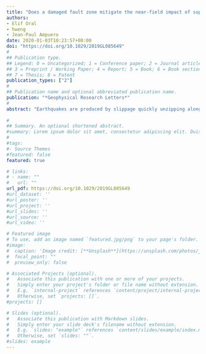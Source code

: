 ```yaml
---
title: "Does a damaged fault zone mitigate the near-field impact of supershear earthquakes? Application to the 2018 Mw 7.5 Palu earthquake"
authors:
- Elif Oral
- hweng
- Jean-Paul Ampuero
date: 2020-01-03T10:23:57+08:00
doi: "https://doi.org/10.1029/2019GL085649"
#
## Publication type.
## Legend: 0 = Uncategorized; 1 = Conference paper; 2 = Journal article;
## 3 = Preprint / Working Paper; 4 = Report; 5 = Book; 6 = Book section;
## 7 = Thesis; 8 = Patent
publication_types: ["2"]
#
## Publication name and optional abbreviated publication name.
publication: "*Geophysical Research Letters*"
#
abstract: "Earthquakes are produced by slippage quickly unzipping along faults, causing Earth's vibrations, that is, ground shaking. The impact of the earthquake can become more catastrophic by triggered phenomena, like landslides and tsunamis, as witnessed during the 2018 Palu (Indonesia) earthquake of magnitude 7.5. Generally, the faster the earthquake rupture, the stronger the shaking. The Palu earthquake is among a class of very fast but rare earthquakes whose speed exceeds that of shearing waves in rocks. Theoretically, these so-called “supershear earthquakes” can propagate steadily only if faster than a speed known as Eshelby's speed. Surprisingly, the Palu earthquake is slower than this limit. How can we explain this unusual speed? Did it affect the triggering of landslides, including submarine landslides that likely contributed to the tsunami? We address these questions through computer simulations, particularly focusing on the possible effect of a “fault damage zone,” a layer of softened rocks surrounding faults and caused by rock fracturing accumulated throughout the past fault activity. We found that, if a damage zone exists around the Palu fault, it can explain the unusual speed of this supershear earthquake and may have had the beneficial effect of reducing the shaking and thus its induced landslide and tsunami hazards in Palu."
 
#
## Summary. An optional shortened abstract.
#summary: Lorem ipsum dolor sit amet, consectetur adipiscing elit. Duis posuere tellus ac convallis placerat. Proin tincidunt magna sed ex sollicitudin condimentum.
#
#tags:
#- Source Themes
#featured: false
featured: true

# links:
# - name: ""
#   url: ""
url_pdf: https://doi.org/10.1029/2019GL085649
#url_dataset: ''
#url_poster: ''
#url_project: ''
#url_slides: ''
#url_source: ''
#url_video: ''

# Featured image
# To use, add an image named `featured.jpg/png` to your page's folder. 
#image:
#  caption: 'Image credit: [**Unsplash**](https://unsplash.com/photos/jdD8gXaTZsc)'
#  focal_point: ""
#  preview_only: false

# Associated Projects (optional).
#   Associate this publication with one or more of your projects.
#   Simply enter your project's folder or file name without extension.
#   E.g. `internal-project` references `content/project/internal-project/index.md`.
#   Otherwise, set `projects: []`.
#projects: []

# Slides (optional).
#   Associate this publication with Markdown slides.
#   Simply enter your slide deck's filename without extension.
#   E.g. `slides: "example"` references `content/slides/example/index.md`.
#   Otherwise, set `slides: ""`.
#slides: example
---
```

